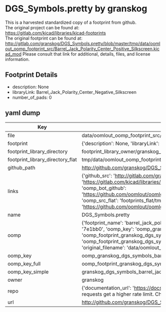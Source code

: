 # DGS_Symbols.pretty by granskog  
This is a harvested standardized copy of a footprint from github.  
The original project can be found at:  
https://gitlab.com/kicad/libraries/kicad-footprints  
The original footprint can be found at:
http://gitlab.com/granskog/DGS_Symbols.pretty/blob/master/tmp/data/oomlout_oomp_footprint_src/Barrel_Jack_Polarity_Center_Positive_Silkscreen.kicad_mod
Please consult that link for additional, details, files, and license information.  
## Footprint Details
* description: None  
* libraryLink: Barrel_Jack_Polarity_Center_Negative_Silkscreen  
* number_of_pads: 0  
## yaml dump  
| Key | Value |  
| --- | --- |  
| file | data/oomlout_oomp_footprint_src/DGS_Symbols.pretty/Barrel_Jack_Polarity_Center_Negative_Silkscreen.kicad_mod |  
| footprint | {'description': None, 'libraryLink': 'Barrel_Jack_Polarity_Center_Negative_Silkscreen', 'number_of_pads': 0} |  
| footprint_library_directory | footprint_library_owner/granskog_DGS_Symbols.pretty |  
| footprint_library_directory_flat | tmp/data/oomlout_oomp_footprint_src/footprints_flat/granskog_dgs_symbols_barrel_jack_polarity_center_negative_silkscreen/working |  
| github_path | http://github.com/granskog/DGS_Symbols.pretty/blob/master/tmp/data/oomlout_oomp_footprint_src/Barrel_Jack_Polarity_Center_Negative_Silkscreen.kicad_mod |  
| links | {'github_src': 'http://gitlab.com/granskog/DGS_Symbols.pretty/blob/master/tmp/data/oomlout_oomp_footprint_src/Barrel_Jack_Polarity_Center_Positive_Silkscreen.kicad_mod', 'github_src_repo': 'https://gitlab.com/kicad/libraries/kicad-footprints', 'oomp_bot': 'tmp/data/oomlout_oomp_footprint_src/footprints/granskog_dgs_symbols_barrel_jack_polarity_center_negative_silkscreen/working', 'oomp_bot_github': 'https://github.com/oomlout/oomlout_oomp_footprint_bot/tree/main/tmp/data/oomlout_oomp_footprint_src/footprints/granskog_dgs_symbols_barrel_jack_polarity_center_negative_silkscreen/working', 'oomp_src_flat': 'footprints_flat/tmp/data/oomlout_oomp_footprint_src/footprints_flat/granskog_dgs_symbols_barrel_jack_polarity_center_negative_silkscreen/working', 'oomp_src_flat_github': 'https://github.com/oomlout/oomlout_oomp_footprint_src/tree/main/tmp/data/oomlout_oomp_footprint_src/footprints_flat/granskog_dgs_symbols_barrel_jack_polarity_center_negative_silkscreen/working'} |  
| name | DGS_Symbols.pretty |  
| oomp | {'footprint_name': 'barrel_jack_polarity_center_negative_silkscreen', 'library_name': 'dgs_symbols', 'md5': '7e1bb07914f9d1dbcb5ae6dab9a4a439', 'md5_10': '7e1bb07914', 'md5_5': '7e1bb', 'md5_6': '7e1bb0', 'oomp_key': 'oomp_granskog_dgs_symbols_barrel_jack_polarity_center_negative_silkscreen', 'oomp_key_extra': 'oomp_footprint_granskog_dgs_symbols_barrel_jack_polarity_center_negative_silkscreen', 'oomp_key_full': 'oomp_footprint_granskog_dgs_symbols_barrel_jack_polarity_center_negative_silkscreen_7e1bb0', 'oomp_key_simple': 'granskog_dgs_symbols_barrel_jack_polarity_center_negative_silkscreen', 'original_filename': 'data/oomlout_oomp_footprint_src/DGS_Symbols.pretty/Barrel_Jack_Polarity_Center_Negative_Silkscreen.kicad_mod', 'owner_name': 'granskog'} |  
| oomp_key | oomp_granskog_dgs_symbols_barrel_jack_polarity_center_negative_silkscreen |  
| oomp_key_full | oomp_footprint_granskog_dgs_symbols_barrel_jack_polarity_center_negative_silkscreen |  
| oomp_key_simple | granskog_dgs_symbols_barrel_jack_polarity_center_negative_silkscreen |  
| owner | granskog |  
| repo | {'documentation_url': 'https://docs.github.com/rest/overview/resources-in-the-rest-api#rate-limiting', 'message': "API rate limit exceeded for 84.66.142.224. (But here's the good news: Authenticated requests get a higher rate limit. Check out the documentation for more details.)"} |  
| url | http://github.com/granskog/DGS_Symbols.pretty |  

